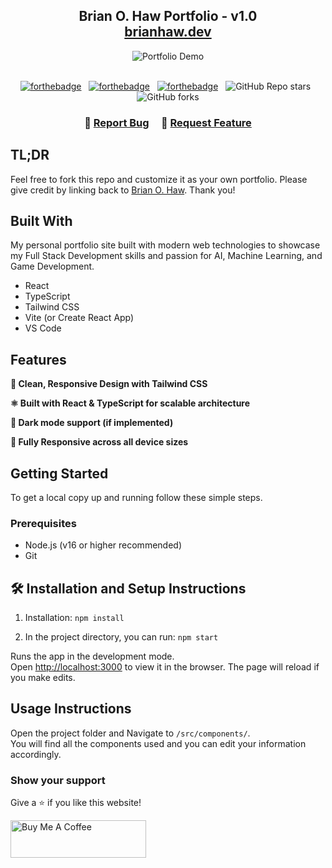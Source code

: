 <h2 align="center">
  Brian O. Haw Portfolio - v1.0<br/>
  <a href="https://yourportfoliourl.com" target="_blank">brianhaw.dev</a>
</h2>

<div align="center">
  <img alt="Portfolio Demo" src="./images/portfolio-demo.png" />
</div>

<br/>

<center>

[![forthebadge](https://forthebadge.com/images/badges/built-with-love.svg)](https://forthebadge.com) &nbsp;
[![forthebadge](https://forthebadge.com/images/badges/made-with-typescript.svg)](https://forthebadge.com) &nbsp;
[![forthebadge](https://forthebadge.com/images/badges/open-source.svg)](https://forthebadge.com) &nbsp;
![GitHub Repo stars](https://img.shields.io/github/stars/BrianShiroe/portfolio?color=blue&logo=github&style=for-the-badge) &nbsp;
![GitHub forks](https://img.shields.io/github/forks/BrianShiroe/portfolio?color=blue&logo=github&style=for-the-badge)

</center>

<h3 align="center">
    🔹
    <a href="https://github.com/yourusername/portfolio/issues">Report Bug</a> &nbsp; &nbsp;
    🔹
    <a href="https://github.com/yourusername/portfolio/issues">Request Feature</a>
</h3>

## TL;DR

Feel free to fork this repo and customize it as your own portfolio. Please give credit by linking back to [Brian O. Haw](https://github.com/yourusername). Thank you!

## Built With

My personal portfolio site built with modern web technologies to showcase my Full Stack Development skills and passion for AI, Machine Learning, and Game Development.

- React  
- TypeScript  
- Tailwind CSS  
- Vite (or Create React App)  
- VS Code  

## Features

**🎨 Clean, Responsive Design with Tailwind CSS**  

**⚛️ Built with React & TypeScript for scalable architecture**  

**🌙 Dark mode support (if implemented)**  

**📱 Fully Responsive across all device sizes**  

## Getting Started

To get a local copy up and running follow these simple steps.

### Prerequisites

- Node.js (v16 or higher recommended)  
- Git  

## 🛠 Installation and Setup Instructions

1. Installation: `npm install`

2. In the project directory, you can run: `npm start`

Runs the app in the development mode.\
Open [http://localhost:3000](http://localhost:3000) to view it in the browser.
The page will reload if you make edits.

## Usage Instructions

Open the project folder and Navigate to `/src/components/`. <br/>
You will find all the components used and you can edit your information accordingly.

### Show your support

Give a ⭐ if you like this website!

<a href="https://www.buymeacoffee.com/soumyajit4419" target="_blank"><img src="https://cdn.buymeacoffee.com/buttons/v2/default-violet.png" alt="Buy Me A Coffee" height= "60px" width= "217px" ></a>
